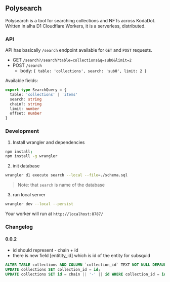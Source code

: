 ## Polysearch

Polysearch is a tool for searching collections and NFTs across KodaDot.
Written in alha D1 Cloudflare Workers, it is a serverless, distributed.

### API

API has basically `/search` endpoint available for `GET` and `POST` requests.

- GET `/search?/search?table=collections&q=sub0&limit=2`
- POST `/search`
  - body: `{ table: 'collections', search: 'sub0', limit: 2 }`

Available fields:

```ts
export type SearchQuery = {
  table: 'collections' | 'items'
  search: string
  chain?: string
  limit: number
  offset: number
}
```


### Development

1. Install wrangler and dependencies

```bash
npm install;
npm install -g wrangler
```

2. init database 
```bash
wrangler d1 execute search --local --file=./schema.sql
```

> Note: that `search` is name of the database


3. run local server
```bash
wrangler dev --local --persist
```

Your worker will run at `http://localhost:8787/`


### Changelog

#### 0.0.2

- id should represent - chain + id
- there is new field [entitity_id] which is id of the entity for subsquid

```sql
ALTER TABLE collections ADD COLUMN `collection_id` TEXT NOT NULL DEFAULT '';
UPDATE collections SET collection_id = id;
UPDATE collections SET id = chain || '-' || id WHERE collection_id = id;
```
